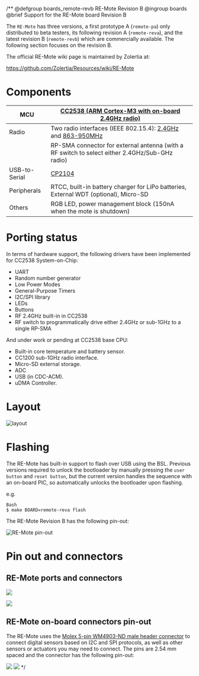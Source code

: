 /**
@defgroup    boards_remote-revb RE-Mote Revision B
@ingroup     boards
@brief       Support for the RE-Mote board Revision B

The `RE-Mote` has three versions, a first prototype A (`remote-pa`) only
distributed to beta testers, its following revision A (`remote-reva`), and the
latest revision B (`remote-revb`) which are commercially available. The
following section focuses on the revision B.

The official RE-Mote wiki page is maintained by Zolertia at:

https://github.com/Zolertia/Resources/wiki/RE-Mote

# Components

| MCU   | [CC2538 (ARM Cortex-M3 with on-board 2.4GHz radio)](http://www.ti.com/product/CC2538) |
|-------|-----------------------------------------------------------------------------------------------------|
| Radio | Two radio interfaces (IEEE 802.15.4): [2.4GHz](http://www.ti.com/product/CC2538) and [863-950MHz](http://www.ti.com/product/CC1200) |
|  | RP-SMA connector for external antenna (with a RF switch to select either 2.4GHz/Sub-GHz radio)           |
| USB-to-Serial | [CP2104](https://www.silabs.com/documents/public/data-sheets/cp2104.pdf) |
| Peripherals | RTCC, built-in battery charger for LiPo batteries, External WDT (optional), Micro-SD |
| Others | RGB LED, power management block (150nA when the mote is shutdown)|

# Porting status

In terms of hardware support, the following drivers have been implemented
for CC2538 System-on-Chip:

- UART
- Random number generator
- Low Power Modes
- General-Purpose Timers
- I2C/SPI library
- LEDs
- Buttons
- RF 2.4GHz built-in in CC2538
- RF switch to programmatically drive either 2.4GHz or sub-1GHz to a single
  RP-SMA

And under work or pending at CC2538 base CPU:

- Built-in core temperature and battery sensor.
- CC1200 sub-1GHz radio interface.
- Micro-SD external storage.
- ADC
- USB (in CDC-ACM).
- uDMA Controller.

# Layout

![layout](http://i.imgur.com/4bV6lyYl.png)

# Flashing

The RE-Mote has built-in support to flash over USB using the BSL.  Previous
versions required to unlock the bootloader by manually pressing the `user
button` and `reset button`, but the current version handles the sequence with an
on-board PIC, so automatically unlocks the bootloader upon flashing.

e.g.
```
Bash
$ make BOARD=remote-reva flash
```

The RE-Mote Revision B has the following pin-out:

![RE-Mote pin-out](https://i.imgur.com/PpWzzRJ.png)

# Pin out and connectors

## RE-Mote ports and connectors

![](http://i.imgur.com/TF21Hin.png)

![](http://i.imgur.com/J7aisKJ.png)

## RE-Mote on-board connectors pin-out

The RE-Mote uses the [Molex 5-pin WM4903-ND male header connector](http://datasheets.globalspec.com/ds/5843/DigiKey/6D12815C-098E-40A3-86A0-22A3C50B75BA) to
connect digital sensors based on I2C and SPI protocols, as well as other sensors
or actuators you may need to connect.  The pins are 2.54 mm spaced and the
connector has the following pin-out:

![](http://i.imgur.com/2DZ17PV.png)
![](http://i.imgur.com/q7Hb7Y8.png)
 */
